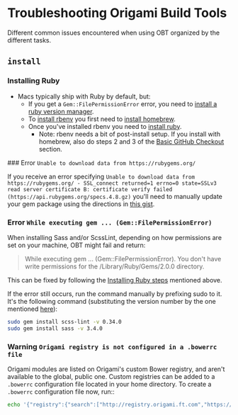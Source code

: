 # Troubleshooting Origami Build Tools

Different common issues encountered when using OBT organized by the different tasks.

## `install`

### Installing Ruby

* Macs typically ship with Ruby by default, but:
	- If you get a `Gem::FilePermissionError` error, you need to [install a ruby version manager](http://stackoverflow.com/questions/19579392/installing-gem-fails-with-permissions-error).
	- To [install rbenv](https://github.com/sstephenson/rbenv#homebrew-on-mac-os-x) you first need to [install homebrew](http://brew.sh/).
	- Once you've installed rbenv you need to [install ruby](https://github.com/sstephenson/rbenv/#installing-ruby-versions).
		- Note: rbenv needs a bit of post-install setup. If you install with homebrew, also do steps 2 and 3 of the [Basic GitHub Checkout](https://github.com/sstephenson/rbenv/#basic-github-checkout) section.

### Error `Unable to download data from https://rubygems.org/`

If you receive an error specifying `Unable to download data from https://rubygems.org/ - SSL_connect returned=1 errno=0 state=SSLv3 read server certificate B: certificate verify failed (https://api.rubygems.org/specs.4.8.gz)` you'll need to manually update your gem package using the directions in [this gist](https://gist.github.com/luislavena/f064211759ee0f806c88).

### Error `While executing gem ... (Gem::FilePermissionError)`

When installing Sass and/or ScssLint, depending on how permissions are set on your machine, OBT might fail and return:

>While executing gem ... (Gem::FilePermissionError).
>You don't have write permissions for the /Library/Ruby/Gems/2.0.0 directory.

This can be fixed by following the [Installing Ruby steps](#installing-ruby) mentioned above.

If the error still occurs, run the command manually by prefixing sudo to it. It's the following command (substituting the version number by the one mentioned [here](https://github.com/Financial-Times/origami-build-tools/#install)):

```bash
sudo gem install scss-lint -v 0.34.0
sudo gem install sass -v 3.4.0
```

### Warning `Origami registry is not configured in a .bowerrc file`

Origami modules are listed on Origami's custom Bower registry, and aren't available to the global, public one. Custom registries can be added to a `.bowerrc` configuration file located in your home directory. To create a `.bowerrc` configuration file now, run::

```bash
echo '{"registry":{"search":["http://registry.origami.ft.com","https://bower.herokuapp.com"]}}' > ~/.bowerrc
```
